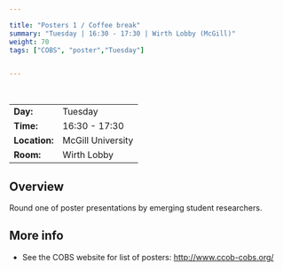 ```yaml
---

title: "Posters 1 / Coffee break"
summary: "Tuesday | 16:30 - 17:30 | Wirth Lobby (McGill)"
weight: 70
tags: ["COBS", "poster","Tuesday"]


---
```


<br>

| | |
| - | - |
| **Day:** | Tuesday |
| **Time:** | 16:30 - 17:30 |
| **Location:** | McGill University |
| **Room:** | Wirth Lobby |

## Overview

Round one of poster presentations by emerging student researchers. 

## More info

- See the COBS website for list of posters: http://www.ccob-cobs.org/